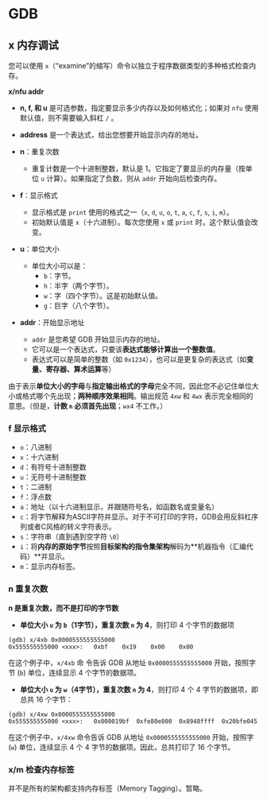 # GDB



## x 内存调试

您可以使用 `x`（“examine”的缩写）命令以独立于程序数据类型的多种格式检查内存。



**x/nfu addr**

- **n, f, 和 u** 是可选参数，指定要显示多少内存以及如何格式化；如果对 `nfu` 使用默认值，则不需要输入斜杠 `/` 。
- **address** 是一个表达式，给出您想要开始显示内存的地址。

- **n**：重复次数
    - 重复计数是一个十进制整数，默认是 1。它指定了要显示的内存量（按单位 `u` 计算）。如果指定了负数，则从 `addr` 开始向后检查内存。
- **f**：显示格式
    - 显示格式是 `print` 使用的格式之一（`x`, `d`, `u`, `o`, `t`, `a`, `c`, `f`, `s`, `i`, `m`）。
    - 初始默认值是 `x`（十六进制）。每次您使用 `x` 或 `print` 时，这个默认值会改变。
- **u**：单位大小
    - 单位大小可以是：
        - `b`：字节。
        - `h`：半字（两个字节）。
        - `w`：字（四个字节）。这是初始默认值。
        - `g`：巨字（八个字节）。
- **addr**：开始显示地址
    - `addr` 是您希望 GDB 开始显示内存的地址。
    - 它可以是一个表达式，只要该**表达式能够计算出一个整数值**。
    - 表达式可以是简单的整数（如 `0x1234`），也可以是更复杂的表达式（如**变量、寄存器、算术运算**等）



由于表示**单位大小的字母**与**指定输出格式的字母**完全不同，因此您不必记住单位大小或格式哪个先出现；**两种顺序效果相同**。输出规范 `4xw` 和 `4wx` 表示完全相同的意思。（但是，**计数 `n` 必须首先出现**；`wx4` 不工作。）





### f 显示格式

- `o`：八进制
- `x`：十六进制
- `d`：有符号十进制整数
- `u`：无符号十进制整数
- `t`：二进制
- `f`：浮点数
- `a`：地址（以十六进制显示，并跟随符号名，如函数名或变量名）
- `c`：将字节解释为ASCII字符并显示。对于不可打印的字符，GDB会用反斜杠序列或者C风格的转义字符表示。
- `s`：字符串（直到遇到空字符 `\0`）
- `i`：将**内存的原始字节**按照**目标架构的指令集架构**解码为**机器指令（汇编代码）**并显示。
- `m`：显示内存标签。



### n 重复次数

**n 是重复次数，而不是打印的字节数**

- **单位大小 `u` 为 `b`（1字节），重复次数 `n` 为 4**，则打印 4 个字节的数据项

```
(gdb) x/4xb 0x0000555555555000
0x555555555000 <xxx>:	0xbf	0x19	0x00	0x00
```

在这个例子中，`x/4xb` 命	令告诉 GDB 从地址 `0x0000555555555000` 开始，按照字节 (`b`) 单位，连续显示 4 个字节的数据项。



- **单位大小 `u` 为 `w`（4字节），重复次数 `n` 为 4**，则打印 4 个 4 字节的数据项，即总共 16 个字节：

```
(gdb) x/4xw 0x0000555555555000
0x555555555000 <xxx>:	0x000019bf	0xfe80e800	0x8948ffff	0x20bfe045
```

在这个例子中，`x/4xw` 命令告诉 GDB 从地址 `0x0000555555555000` 开始，按照字 (`w`) 单位，连续显示 4 个 4 字节的数据项。因此，总共打印了 16 个字节。



### x/m 检查内存标签

并不是所有的架构都支持内存标签（Memory Tagging）。暂略。
